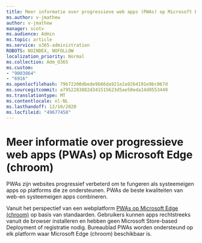 ```yaml
---
title: Meer informatie over progressieve web apps (PWAs) op Microsoft Edge (chroom)
ms.author: v-jmathew
author: v-jmathew
manager: scotv
ms.audience: Admin
ms.topic: article
ms.service: o365-administration
ROBOTS: NOINDEX, NOFOLLOW
localization_priority: Normal
ms.collection: Adm_O365
ms.custom:
- "9003864"
- "6916"
ms.openlocfilehash: 79b72200dbede9b66da921e2a92b4191e9bc067d
ms.sourcegitcommit: a7952283882d341515623d5ae58eda14d0553449
ms.translationtype: MT
ms.contentlocale: nl-NL
ms.lasthandoff: 12/10/2020
ms.locfileid: "49677458"
---
```

# <a name="learn-about-progressive-web-apps-pwas-on-microsoft-edge-chromium"></a>Meer informatie over progressieve web apps (PWAs) op Microsoft Edge (chroom)

PWAs zijn websites progressief verbeterd om te fungeren als systeemeigen apps op platforms die ze ondersteunen. PWAs de beste kwaliteiten van web-en systeemeigen apps combineren.

Vanuit het perspectief van een webplatform [PWAs op Microsoft Edge (chroom)](https://go.microsoft.com/fwlink/?linkid=2135193) op basis van standaarden. Gebruikers kunnen apps rechtstreeks vanuit de browser installeren en hebben geen Microsoft Store-based Deployment of registratie nodig. Bureaublad PWAs worden ondersteund op elk platform waar Microsoft Edge (chroom) beschikbaar is.
